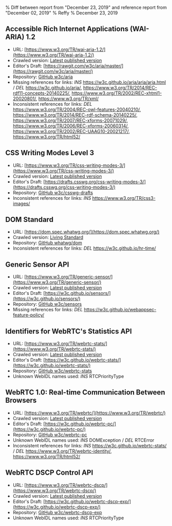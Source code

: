 % Diff between report from "December 23, 2019" and reference report from "December 02, 2019"
% Reffy
% December 23, 2019

## Accessible Rich Internet Applications (WAI-ARIA) 1.2

- URL: [https://www.w3.org/TR/wai-aria-1.2/](https://www.w3.org/TR/wai-aria-1.2/)
- Crawled version: [Latest published version](https://www.w3.org/TR/2019/WD-wai-aria-1.2-20191218/)
- Editor's Draft: [https://rawgit.com/w3c/aria/master/](https://rawgit.com/w3c/aria/master/)
- Repository: [GitHub w3c/aria](https://github.com/w3c/aria)
- Missing references for links: *INS* https://w3c.github.io/aria/aria/aria.html / *DEL* https://w3c.github.io/aria/, https://www.w3.org/TR/2014/REC-rdf11-concepts-20140225/, https://www.w3.org/TR/2002/REC-xhtml1-20020801/, https://www.w3.org/TR/xml/
- Inconsistent references for links: *DEL* https://www.w3.org/TR/2004/REC-owl-features-20040210/, https://www.w3.org/TR/2014/REC-rdf-schema-20140225/, https://www.w3.org/TR/2007/REC-xforms-20071029/, https://www.w3.org/TR/2006/REC-xforms-20060314/, https://www.w3.org/TR/2002/REC-UAAG10-20021217/, https://www.w3.org/TR/html52/


## CSS Writing Modes Level 3

- URL: [https://www.w3.org/TR/css-writing-modes-3/](https://www.w3.org/TR/css-writing-modes-3/)
- Crawled version: [Latest published version](https://www.w3.org/TR/2019/REC-css-writing-modes-3-20191210/)
- Editor's Draft: [https://drafts.csswg.org/css-writing-modes-3/](https://drafts.csswg.org/css-writing-modes-3/)
- Repository: [GitHub w3c/csswg-drafts](https://github.com/w3c/csswg-drafts)
- Inconsistent references for links: *INS* https://www.w3.org/TR/css3-images/


## DOM Standard

- URL: [https://dom.spec.whatwg.org/](https://dom.spec.whatwg.org/)
- Crawled version: [Living Standard](https://dom.spec.whatwg.org/)
- Repository: [GitHub whatwg/dom](https://github.com/whatwg/dom)
- Inconsistent references for links: *DEL* https://w3c.github.io/hr-time/


## Generic Sensor API

- URL: [https://www.w3.org/TR/generic-sensor/](https://www.w3.org/TR/generic-sensor/)
- Crawled version: [Latest published version](https://www.w3.org/TR/2019/CR-generic-sensor-20191212/)
- Editor's Draft: [https://w3c.github.io/sensors/](https://w3c.github.io/sensors/)
- Repository: [GitHub w3c/sensors](https://github.com/w3c/sensors)
- Missing references for links: *DEL* https://w3c.github.io/webappsec-feature-policy/


## Identifiers for WebRTC's Statistics API

- URL: [https://www.w3.org/TR/webrtc-stats/](https://www.w3.org/TR/webrtc-stats/)
- Crawled version: [Latest published version](https://www.w3.org/TR/2018/CR-webrtc-stats-20180703/)
- Editor's Draft: [https://w3c.github.io/webrtc-stats/](https://w3c.github.io/webrtc-stats/)
- Repository: [GitHub w3c/webrtc-stats](https://github.com/w3c/webrtc-stats)
- Unknown WebIDL names used: *INS* RTCPriorityType


## WebRTC 1.0: Real-time Communication Between Browsers

- URL: [https://www.w3.org/TR/webrtc/](https://www.w3.org/TR/webrtc/)
- Crawled version: [Latest published version](https://www.w3.org/TR/2019/CR-webrtc-20191213/)
- Editor's Draft: [https://w3c.github.io/webrtc-pc/](https://w3c.github.io/webrtc-pc/)
- Repository: [GitHub w3c/webrtc-pc](https://github.com/w3c/webrtc-pc)
- Unknown WebIDL names used: *INS* DOMException / *DEL* RTCError
- Inconsistent references for links: *INS* https://w3c.github.io/webrtc-stats/ / *DEL* https://www.w3.org/TR/webrtc-identity/, https://www.w3.org/TR/html52/


## WebRTC DSCP Control API

- URL: [https://www.w3.org/TR/webrtc-dscp/](https://www.w3.org/TR/webrtc-dscp/)
- Crawled version: [Latest published version](https://www.w3.org/TR/2018/WD-webrtc-dscp-20180703/)
- Editor's Draft: [https://w3c.github.io/webrtc-dscp-exp/](https://w3c.github.io/webrtc-dscp-exp/)
- Repository: [GitHub w3c/webrtc-dscp-exp](https://github.com/w3c/webrtc-dscp-exp)
- Unknown WebIDL names used: *INS* RTCPriorityType


